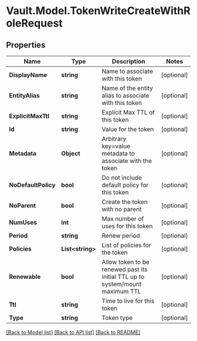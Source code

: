 # Vault.Model.TokenWriteCreateWithRoleRequest

## Properties

Name | Type | Description | Notes
------------ | ------------- | ------------- | -------------
**DisplayName** | **string** | Name to associate with this token | [optional] 
**EntityAlias** | **string** | Name of the entity alias to associate with this token | [optional] 
**ExplicitMaxTtl** | **string** | Explicit Max TTL of this token | [optional] 
**Id** | **string** | Value for the token | [optional] 
**Metadata** | **Object** | Arbitrary key&#x3D;value metadata to associate with the token | [optional] 
**NoDefaultPolicy** | **bool** | Do not include default policy for this token | [optional] 
**NoParent** | **bool** | Create the token with no parent | [optional] 
**NumUses** | **int** | Max number of uses for this token | [optional] 
**Period** | **string** | Renew period | [optional] 
**Policies** | **List&lt;string&gt;** | List of policies for the token | [optional] 
**Renewable** | **bool** | Allow token to be renewed past its initial TTL up to system/mount maximum TTL | [optional] 
**Ttl** | **string** | Time to live for this token | [optional] 
**Type** | **string** | Token type | [optional] 

[[Back to Model list]](../README.md#documentation-for-models) [[Back to API list]](../README.md#documentation-for-api-endpoints) [[Back to README]](../README.md)

